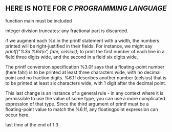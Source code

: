 ## HERE IS NOTE FOR *C PROGRAMMING LANGUAGE*

function main must be included

integer division truncates: any fractional part is discarded.

if we augment each %d in the printf statement with a width, the numbers printed will be right-justified in their fields. For instance, we might say *printf("%3d %6d\n", fahr, celsius);* to print the first number of each line in a field three digits wide, and the second in a field six digits wide,

The printf conversion specification %3.0f says that a floating-point number (here fahr) is to be printed at least three characters wide, with no decimal point and no fraction digits. %6.1f describes another number (celsius) that is to be printed at least six characters wide, with 1 digit after the decimal point.

This last change is an instance of a general rule - in any context where it is permissible to use the value of some type, you can use a more complicated expression of that type. Since the third argument of printf must be a floating-point value to match the %6.1f, any floatingpoint expression can occur here.



last time at the end of 1.3
